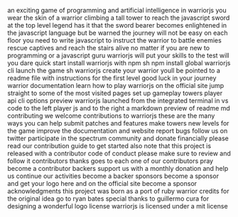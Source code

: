 an exciting game of programming and artificial intelligence in warriorjs you wear the skin of a warrior climbing a tall tower to reach the javascript sword at the top level legend has it that the sword bearer becomes enlightened in the javascript language but be warned the journey will not be easy on each floor you need to write javascript to instruct the warrior to battle enemies rescue captives and reach the stairs alive no matter if you are new to programming or a javascript guru warriorjs will put your skills to the test will you dare quick start install warriorjs with npm sh npm install global warriorjs cli launch the game sh warriorjs create your warrior youll be pointed to a readme file with instructions for the first level good luck in your journey warrior documentation learn how to play warriorjs on the official site jump straight to some of the most visited pages set up gameplay towers player api cli options preview warriorjs launched from the integrated terminal in vs code to the left player js and to the right a markdown preview of readme md contributing we welcome contributions to warriorjs these are the many ways you can help submit patches and features make towers new levels for the game improve the documentation and website report bugs follow us on twitter participate in the spectrum community and donate financially please read our contribution guide to get started also note that this project is released with a contributor code of conduct please make sure to review and follow it contributors thanks goes to each one of our contributors pray become a contributor backers support us with a monthly donation and help us continue our activities become a backer sponsors become a sponsor and get your logo here and on the official site become a sponsor acknowledgments this project was born as a port of ruby warrior credits for the original idea go to ryan bates special thanks to guillermo cura for designing a wonderful logo license warriorjs is licensed under a mit license